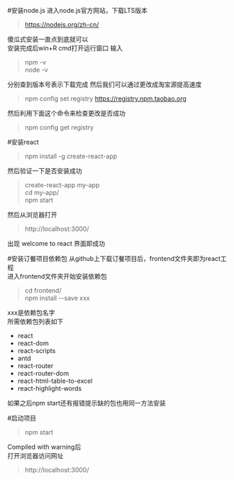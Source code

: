 #安装node.js
进入node.js官方网站，下载LTS版本  
> https://nodejs.org/zh-cn/

傻瓜式安装一直点到底就可以  
安装完成后win+R cmd打开运行窗口
输入
> npm -v  
> node -v

分别查到版本号表示下载完成
然后我们可以通过更改成淘宝源提高速度
>npm config set registry https://registry.npm.taobao.org

然后利用下面这个命令来检查更改是否成功

>npm config get registry


#安装react
> npm install -g create-react-app

然后验证一下是否安装成功
>create-react-app my-app  
>cd my-app/  
>npm start

然后从浏览器打开
>http://localhost:3000/

出现 welcome to react 界面即成功

#安装订餐项目依赖包
从github上下载订餐项目后，frontend文件夹即为react工程  
进入frontend文件夹开始安装依赖包
>cd frontend/  
>npm install --save xxx

xxx是依赖包名字  
所需依赖包列表如下 
 
+ react
+ react-dom
+ react-scripts
+ antd
+ react-router
+ react-router-dom
+ react-html-table-to-excel
+ react-highlight-words 

如果之后npm start还有报错提示缺的包也用同一方法安装  

#启动项目
>npm start

Compiled with warning后  
打开浏览器访问网址
>http://localhost:3000/  

  